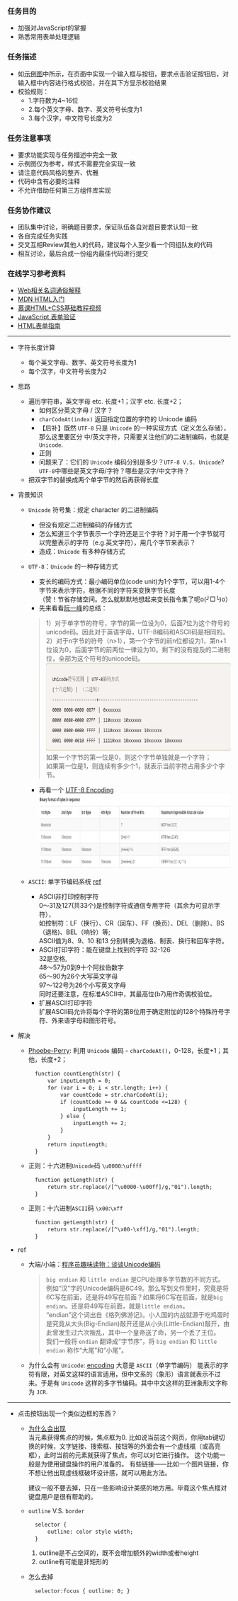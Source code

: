 <h3>任务目的</h3>
<ul>
    <li>加强对JavaScript的掌握</li>
    <li>熟悉常用表单处理逻辑</li>
</ul>

<h3>任务描述</h3>
<ul>
    <li>如<a target="_blank" href="http://7xrp04.com1.z0.glb.clouddn.com/task_2_29_1.jpg">示例图</a>中所示，在页面中实现一个输入框与按钮，要求点击验证按钮后，对输入框中内容进行格式校验，并在其下方显示校验结果</li>
    <li>
        校验规则：
        <ul>
            <li>1.字符数为4~16位</li>
            <li>2.每个英文字母、数字、英文符号长度为1</li>
            <li>3.每个汉字，中文符号长度为2</li>
        </ul>
    </li>
</ul>

<h3>任务注意事项</h3>
<ul>
    <li>要求功能实现与任务描述中完全一致</li>
    <li>示例图仅为参考，样式不需要完全实现一致</li>
    <li>请注意代码风格的整齐、优雅</li>
    <li>代码中含有必要的注释</li>
    <li>不允许借助任何第三方组件库实现</li>
</ul>

<h3>任务协作建议</h3>
<ul>
    <li>团队集中讨论，明确题目要求，保证队伍各自对题目要求认知一致</li>
    <li>各自完成任务实践</li>
    <li>交叉互相Review其他人的代码，建议每个人至少看一个同组队友的代码</li>
    <li>相互讨论，最后合成一份组内最佳代码进行提交</li>
</ul>

<h3>在线学习参考资料</h3>
<ul>
    <li><a target="_blank" href="https://www.zhihu.com/question/22689579">Web相关名词通俗解释</a></li>
    <li><a target="_blank" href="https://developer.mozilla.org/zh-CN/docs/Web/Guide/HTML/Introduction">MDN HTML入门</a></li>
    <li><a target="_blank" href="http://www.imooc.com/learn/9">慕课HTML+CSS基础教程视频</a></li>
    <li><a target="_blank" href="http://www.w3school.com.cn/js/js_form_validation.asp">JavaScript 表单验证</a></li>
    <li><a target="_blank" href="https://developer.mozilla.org/zh-CN/docs/Web/Guide/HTML/Forms">HTML表单指南</a></li>
</ul>

***

* 字符长度计算
    + 每个英文字母、数字、英文符号长度为1
    + 每个汉字，中文符号长度为2
* 思路
    + 遍历字符串，英文字母 etc. 长度+1；汉字 etc. 长度+2；
        - 如何区分英文字母 / 汉字？
        - `charCodeAt(index)` 返回指定位置的字符的 Unicode 编码
        - 【后补】既然 `UTF-8` 只是 `Unicode` 的一种实现方式（定义怎么存储），那么这里要区分 中/英文字符，只需要关注他们的二进制编码，也就是 `Unicode`.
        - 正则
        - 问题来了：它们的 `Unicode` 编码分别是多少？`UTF-8 V.S. Unicode`? `UTF-8`中哪些是英文字母/字符？哪些是汉字/中文字符？
    + 把双字节的替换成两个单字节的然后再获得长度
* 背景知识
    + `Unicode` 符号集：规定 character 的二进制编码
        - 但没有规定二进制编码的存储方式
        - 怎么知道三个字节表示一个字符还是三个字符？对于用一个字节就可以完整表示的字符（e.g.英文字符），用几个字节来表示？
        - 造成：`Unicode` 有多种存储方式
    + `UTF-8`：`Unicode` 的一种存储方式
        - 变长的编码方式：最小编码单位(code unit)为1个字节，可以用1-4个字节来表示字符，根据不同的字符来变换字节长度  
        （赞！节省存储空间。怎么就默默地想起来变长指令集了呢o(╯□╰)o）
        - 先来看看[阮一峰](http://www.ruanyifeng.com/blog/2007/10/ascii_unicode_and_utf-8.html)的总结：
        
        > 1）对于单字节的符号，字节的第一位设为0，后面7位为这个符号的unicode码。因此对于英语字母，UTF-8编码和ASCII码是相同的。    
          2）对于n字节的符号（n>1），第一个字节的前n位都设为1，第n+1位设为0，后面字节的前两位一律设为10。剩下的没有提及的二进制位，全部为这个符号的unicode码。  
            <img src="uft-8-1.png" width="550px" height="200px">  
            如果一个字节的第一位是0，则这个字节单独就是一个字符；  
            如果第一位是1，则连续有多少个1，就表示当前字符占用多少个字节。
            
        - 再看一个 [UTF-8 Encoding](http://www.fileformat.info/info/unicode/utf8.htm)
            <img src="uft-8-2.png" width="850px" height="170px">
    + `ASCII`: 单字节编码系统 [ref](http://www.asciima.com/)
        - ASCII非打印控制字符  
            0～31及127(共33个)是控制字符或通信专用字符（其余为可显示字符），    
            如控制符：LF（换行）、CR（回车）、FF（换页）、DEL（删除）、BS（退格)、BEL（响铃）等;   
            ASCII值为8、9、10 和13 分别转换为退格、制表、换行和回车字符。 
        - ASCII打印字符：能在键盘上找到的字符 32-126    
            32是空格,  
            48～57为0到9十个阿拉伯数字  
            65～90为26个大写英文字母  
            97～122号为26个小写英文字母   
            同时还要注意，在标准ASCII中，其最高位(b7)用作奇偶校验位。
        - 扩展ASCII打印字符   
            扩展ASCII码允许将每个字符的第8位用于确定附加的128个特殊符号字符、外来语字母和图形符号。
        
 * 解决
    + [Phoebe-Perry](https://github.com/Phoebe-Perry/ife_baidu_2016/blob/gh-pages/second_phase/ife-baidu_task_29/task_29.html): 
    利用 `Unicode` 编码 - `charCodeAt()`，0-128，长度+1；其他，长度+2；
    
            function countLength(str) {
                var inputLength = 0;
                for (var i = 0; i < str.length; i++) {
                    var countCode = str.charCodeAt(i);
                    if (countCode >= 0 && countCode <=128) {
                        inputLength += 1;
                    } else {
                        inputLength += 2;
                    }
                }
                return inputLength;
            }
    + 正则：十六进制`Unicode`码 `\u0000`:`\uffff`
        
            function getLength(str) {
                return str.replace(/[^\u0000-\u00ff]/g,"01").length;
            }
    + 正则：十六进制`ASCII`码 `\x00`:`\xff`
    
            function getLength(str) {
                return str.replace(/[^\x00-\xff]/g,"01").length;
            }
* ref
    + 大端/小端：[程序员趣味读物：谈谈Unicode编码](http://www.pconline.com.cn/pcedu/empolder/gj/other/0505/616631.html)
    
        > `big endian` 和 `little endian` 是CPU处理多字节数的不同方式。  
          例如“汉”字的Unicode编码是6C49。那么写到文件里时，究竟是将6C写在前面，还是将49写在前面？如果将6C写在前面，就是`big endian`。还是将49写在前面，就是`little endian`。  
          “endian”这个词出自《格列佛游记》。小人国的内战就源于吃鸡蛋时是究竟从大头(Big-Endian)敲开还是从小头(Little-Endian)敲开，由此曾发生过六次叛乱，其中一个皇帝送了命，另一个丢了王位。  
          我们一般将 `endian` 翻译成“字节序”，将 `big endian` 和 `little endian` 称作“大尾”和“小尾”。
      
    + 为什么会有 `Unicode`: [encoding](http://info.lionbridge.com/rs/lionbridge/images/Lionbridge%20FAQ_encoding_2013.pdf)
        大意是 `ASCII`（单字节编码） 能表示的字符有限，对英文这样的语言适用，但中文系的（象形）语言就表示不过来。于是有 `Unicode` 这样的多字节编码。其中中文这样的亚洲象形文字称为 `JCR`.
           
***

* 点击按钮出现一个类似边框的东西？
    + [为什么会出现](http://zhidao.baidu.com/question/331807657.html?fr=qrl&index=0&qbl=topic_question_0&word=css%20outline)  
        当元素获得焦点的时候，焦点框为0.
        比如说当前这个网页，你用tab键切换的时候，文字链接、搜索框、按钮等的外面会有一个虚线框（或高亮框），此时当前的元素就获得了焦点，你可以对它进行操作。
        这个功能一般是为使用键盘操作的用户准备的。
        有些链接——比如一个图片链接，你不想让他出现虚线框破坏设计感，就可以用此方法。
        
        建议一般不要去掉，只在一些影响设计美感的地方用。毕竟这个焦点框对键盘用户是很有帮助的。
    + `outline` V.S. `border`
    
            selector {
                outline: color style width;
            }
        1. outline是不占空间的，既不会增加额外的width或者height
        2. outline有可能是非矩形的
    + 怎么去掉
    
            selector:focus { outline: 0; }